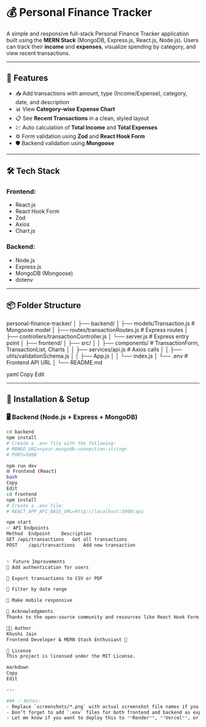 # 💰 Personal Finance Tracker

A simple and responsive full-stack Personal Finance Tracker application built using the **MERN Stack** (MongoDB, Express.js, React.js, Node.js). Users can track their **income** and **expenses**, visualize spending by category, and view recent transactions.

---

## 🚀 Features

- 📥 Add transactions with amount, type (Income/Expense), category, date, and description
- 📊 View **Category-wise Expense Chart**
- 📋 See **Recent Transactions** in a clean, styled layout
- 💹 Auto calculation of **Total Income** and **Total Expenses**
- ⚙️ Form validation using **Zod** and **React Hook Form**
- 🛡️ Backend validation using **Mongoose**

---

## 🛠️ Tech Stack

### Frontend:
- React.js
- React Hook Form
- Zod
- Axios
- Chart.js

### Backend:
- Node.js
- Express.js
- MongoDB (Mongoose)
- dotenv

---

## 📦 Folder Structure

personal-finance-tracker/
│
├── backend/
│ ├── models/Transaction.js # Mongoose model
│ ├── routes/transactionRoutes.js # Express routes
│ ├── controllers/transactionController.js
│ └── server.js # Express entry point
│
├── frontend/
│ ├── src/
│ │ ├── components/ # TransactionForm, TransactionList, Charts
│ │ ├── services/api.js # Axios calls
│ │ ├── utils/validationSchema.js
│ │ ├── App.js
│ │ └── index.js
│ └── .env # Frontend API URL
│
└── README.md

yaml
Copy
Edit

---

## 🔧 Installation & Setup

### 🖥️ Backend (Node.js + Express + MongoDB)
```bash
cd backend
npm install
# Create a .env file with the following:
# MONGO_URI=<your-mongodb-connection-string>
# PORT=5000

npm run dev
🌐 Frontend (React)
bash
Copy
Edit
cd frontend
npm install
# Create a .env file:
# REACT_APP_API_BASE_URL=http://localhost:5000/api

npm start
✅ API Endpoints
Method	Endpoint	Description
GET	/api/transactions	Get all transactions
POST	/api/transactions	Add new transaction


✨ Future Improvements
🧠 Add authentication for users

📁 Export transactions to CSV or PDF

📅 Filter by date range

📱 Make mobile responsive

🙌 Acknowledgments
Thanks to the open-source community and resources like React Hook Form, Chart.js, and MongoDB.

🧑‍💻 Author
Khushi Jain
Frontend Developer & MERN Stack Enthusiast 🌟

📃 License
This project is licensed under the MIT License.

markdown
Copy
Edit

---

### ✅ Notes:
- Replace `screenshots/*.png` with actual screenshot file names if you add them.
- Don’t forget to add `.env` files for both frontend and backend as explained.
- Let me know if you want to deploy this to **Render**, **Vercel**, or **Netlify** and need a deployment section added.
